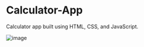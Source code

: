 # Calculator-App
Calculator app built using HTML, CSS, and JavaScript.

![image](https://user-images.githubusercontent.com/94943097/233100606-4366f22e-803f-405c-b302-35fd0716ac8d.png)
